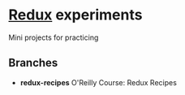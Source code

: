 # [Redux](https://redux.js.org/) experiments
Mini projects for practicing

## Branches
- **redux-recipes** O'Reilly Course: Redux Recipes 
